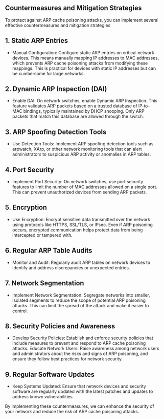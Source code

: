 ## Countermeasures and Mitigation Strategies

To protect against ARP cache poisoning attacks, you can implement several effective countermeasures and mitigation strategies:

## 1. Static ARP Entries

- Manual Configuration: Configure static ARP entries on critical network devices. This means manually mapping IP addresses to MAC addresses, which prevents ARP cache poisoning attacks from modifying these mappings. This is practical for devices with static IP addresses but can be cumbersome for large networks.

## 2. Dynamic ARP Inspection (DAI)

- Enable DAI: On network switches, enable Dynamic ARP Inspection. This feature validates ARP packets based on a trusted database of IP-to-MAC bindings, typically maintained by DHCP snooping. Only ARP packets that match this database are allowed through the switch.

## 3. ARP Spoofing Detection Tools

- Use Detection Tools: Implement ARP spoofing detection tools such as arpwatch, XArp, or other network monitoring tools that can alert administrators to suspicious ARP activity or anomalies in ARP tables.

## 4. Port Security

- Implement Port Security: On network switches, use port security features to limit the number of MAC addresses allowed on a single port. This can prevent unauthorized devices from sending ARP packets.

## 5. Encryption

- Use Encryption: Encrypt sensitive data transmitted over the network using protocols like HTTPS, SSL/TLS, or IPsec. Even if ARP poisoning occurs, encrypted communication helps protect data from being intercepted or tampered with.

## 6. Regular ARP Table Audits

- Monitor and Audit: Regularly audit ARP tables on network devices to identify and address discrepancies or unexpected entries.

## 7. Network Segmentation

- Implement Network Segmentation: Segregate networks into smaller, isolated segments to reduce the scope of potential ARP poisoning attacks. This can limit the spread of the attack and make it easier to control.

## 8. Security Policies and Awareness

- Develop Security Policies: Establish and enforce security policies that include measures to prevent and respond to ARP cache poisoning attacks.
Educate Network Users: Raise awareness among network users and administrators about the risks and signs of ARP poisoning, and ensure they follow best practices for network security.

## 9. Regular Software Updates

- Keep Systems Updated: Ensure that network devices and security software are regularly updated with the latest patches and updates to address known vulnerabilities.

By implementing these countermeasures, we can enhance the security of your network and reduce the risk of ARP cache poisoning attacks.
